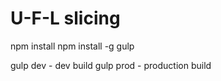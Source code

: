 # U-F-L slicing

npm install
npm install -g gulp


gulp dev - dev build
gulp prod - production build  
